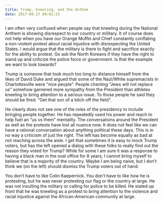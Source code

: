 ```yaml
---
title: Trump, kneeling, and the Anthem 
date: 2017-09-27 09:01:23
---
```


I am often very confused when people say that kneeling during the National Anthem is showing disrespect to our country or military. It of course does not help when you have our Orange Muffin and Chief constantly conflating a non-violent protest about racial injustice with disrespecting the United States. I would argue that the military is there to fight and sacrifice exactly for the ability to protest. Go ask the North Koreans if they have the right to stand up and  criticize the police force or government. Is that the example we want to look towards? 

Trump is someone that took much too long to distance himself from the likes of David Duke and argued that some of the Nazi/White supremacists in Charlottesville were  “nice people”.  People chanting “Jews will not replace us” somehow garnered more sympathy from the President than athletes kneeling to bring attention to a serious issue. To those people he said they should be fired. “Get that son of a bitch off the field”. 

He clearly does not see one of the roles of the presidency to include bringing people together. He has repeatedly used his power and reach to help fuel an “us vs them” mentality. The conversations around the President as well as the protests have lost all nuance now. It does not feel like we can have a rational conversation about anything political these days. This is in no way a criticism of just the right. The left has become equally as bad at not reaching across the aisle. I get that sometimes it is easy to mock Trump voters, but has the left opened a dialog with these folks to really find out the reason they voted for Trump? While for some I am sure it was a response to having a black man in the oval office for 8 years, I cannot bring myself to believe that is a majority of the country. Maybe I am being naive, but I don’t think we (on the left) should dismiss the Trump voters out of hand. 

You don’t have to like Colin Kaepernick. You don’t have to like how he is protesting, but he was never protesting our flag or the country at large. He was not insulting the military or calling for police to be killed. He stated up front that he was kneeling as a protest to bring attention to the violence and racial injustice against the African-American community at large. 

